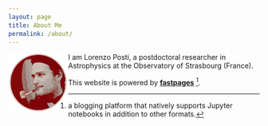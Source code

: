 ```yaml
---
layout: page
title: About Me
permalink: /about/
---
```


<p><img src="../images/LP_round.png" style="height:120px;width:120px;float:left;"/>
I am Lorenzo Posti, a postdoctoral researcher in Astrophysics at the Observatory of Strasbourg (France).
</p>



This website is powered by **[fastpages](https://github.com/fastai/fastpages)** [^1].



[^1]:a blogging platform that natively supports Jupyter notebooks in addition to other formats.
